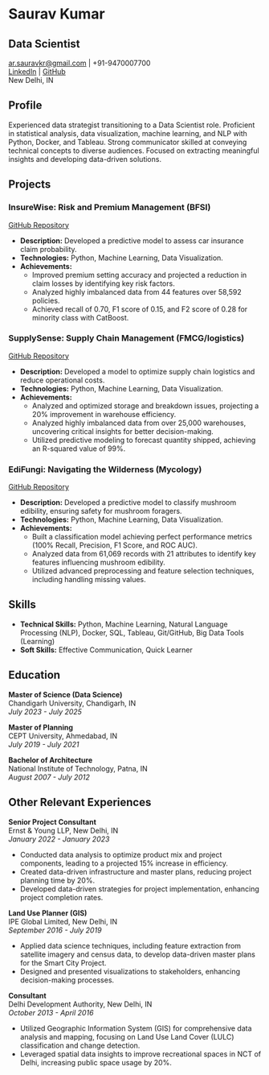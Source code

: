 # Saurav Kumar
## Data Scientist  
ar.sauravkr@gmail.com | +91-9470007700  
[LinkedIn](https://linkedin.com/in/arsauravkr) | [GitHub](https://github.com/arsauravkr)  
New Delhi, IN

## Profile
Experienced data strategist transitioning to a Data Scientist role. Proficient in statistical analysis, data visualization, machine learning, and NLP with Python, Docker, and Tableau. Strong communicator skilled at conveying technical concepts to diverse audiences. Focused on extracting meaningful insights and developing data-driven solutions.

## Projects

### InsureWise: Risk and Premium Management (BFSI)
[GitHub Repository](https://github.com/arsauravkr/ML_Cls_BFSI_InsureWise)
- **Description:** Developed a predictive model to assess car insurance claim probability.
- **Technologies:** Python, Machine Learning, Data Visualization.
- **Achievements:** 
  - Improved premium setting accuracy and projected a reduction in claim losses by identifying key risk factors.
  - Analyzed highly imbalanced data from 44 features over 58,592 policies.
  - Achieved recall of 0.70, F1 score of 0.15, and F2 score of 0.28 for minority class with CatBoost.

### SupplySense: Supply Chain Management (FMCG/logistics)
[GitHub Repository](https://github.com/arsauravkr/ML_Reg_FMCG_Supply_Chain)
- **Description:** Developed a model to optimize supply chain logistics and reduce operational costs.
- **Technologies:** Python, Machine Learning, Data Visualization.
- **Achievements:**
  - Analyzed and optimized storage and breakdown issues, projecting a 20% improvement in warehouse efficiency.
  - Analyzed highly imbalanced data from over 25,000 warehouses, uncovering critical insights for better decision-making.
  - Utilized predictive modeling to forecast quantity shipped, achieving an R-squared value of 99%.

### EdiFungi: Navigating the Wilderness (Mycology)
[GitHub Repository](https://github.com/arsauravkr/ML_Cls_Mushroom)
- **Description:** Developed a predictive model to classify mushroom edibility, ensuring safety for mushroom foragers.
- **Technologies:** Python, Machine Learning, Data Visualization.
- **Achievements:**
  - Built a classification model achieving perfect performance metrics (100% Recall, Precision, F1 Score, and ROC AUC).
  - Analyzed data from 61,069 records with 21 attributes to identify key features influencing mushroom edibility.
  - Utilized advanced preprocessing and feature selection techniques, including handling missing values.

## Skills
- **Technical Skills:** Python, Machine Learning, Natural Language Processing (NLP), Docker, SQL, Tableau, Git/GitHub, Big Data Tools (Learning)
- **Soft Skills:** Effective Communication, Quick Learner

## Education
**Master of Science (Data Science)**  
Chandigarh University, Chandigarh, IN  
_July 2023 - July 2025_

**Master of Planning**  
CEPT University, Ahmedabad, IN  
_July 2019 - July 2021_

**Bachelor of Architecture**  
National Institute of Technology, Patna, IN  
_August 2007 - July 2012_

## Other Relevant Experiences

**Senior Project Consultant**  
Ernst & Young LLP, New Delhi, IN  
_January 2022 - January 2023_
- Conducted data analysis to optimize product mix and project components, leading to a projected 15% increase in efficiency.
- Created data-driven infrastructure and master plans, reducing project planning time by 20%.
- Developed data-driven strategies for project implementation, enhancing project completion rates.

**Land Use Planner (GIS)**  
IPE Global Limited, New Delhi, IN  
_September 2016 - July 2019_
- Applied data science techniques, including feature extraction from satellite imagery and census data, to develop data-driven master plans for the Smart City Project.
- Designed and presented visualizations to stakeholders, enhancing decision-making processes.

**Consultant**  
Delhi Development Authority, New Delhi, IN  
_October 2013 - April 2016_
- Utilized Geographic Information System (GIS) for comprehensive data analysis and mapping, focusing on Land Use Land Cover (LULC) classification and change detection.
- Leveraged spatial data insights to improve recreational spaces in NCT of Delhi, increasing public space usage by 20%.
